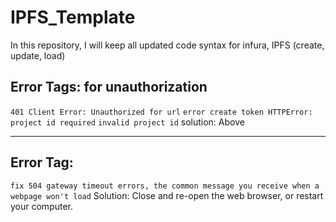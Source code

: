# IPFS_Template
In this repository, I will keep all updated code syntax for infura, IPFS (create, update, load)

## Error Tags: for unauthorization

```401 Client Error: Unauthorized for url```
```error create token HTTPError: project id required```
```invalid project id```
solution: Above


---
## Error Tag: 
```fix 504 gateway timeout errors, the common message you receive when a webpage won't load```
Solution: Close and re-open the web browser, or restart your computer.
